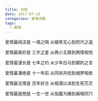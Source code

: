 ```yaml
---
title: 勾指
date: 2017-07-10
categories: 爱情诗歌
tags:
  - 爱情
---
```


爱情最纯洁是
一墙之隔
从嬉笑无心到咫尺之遥
<!--more-->
爱情最美好是
三岁之差
从两小无猜到两情相悦

爱情最漫长是
七年之约
从少年白马到媒妁之言

爱情最凄绝是
十一年前
从同床共枕到魂梦相依

爱情最无情是
百年好合
从相濡以沫到生死茫茫

爱情最遐想是
一生一世
从指腹为婚到阖棺同穴